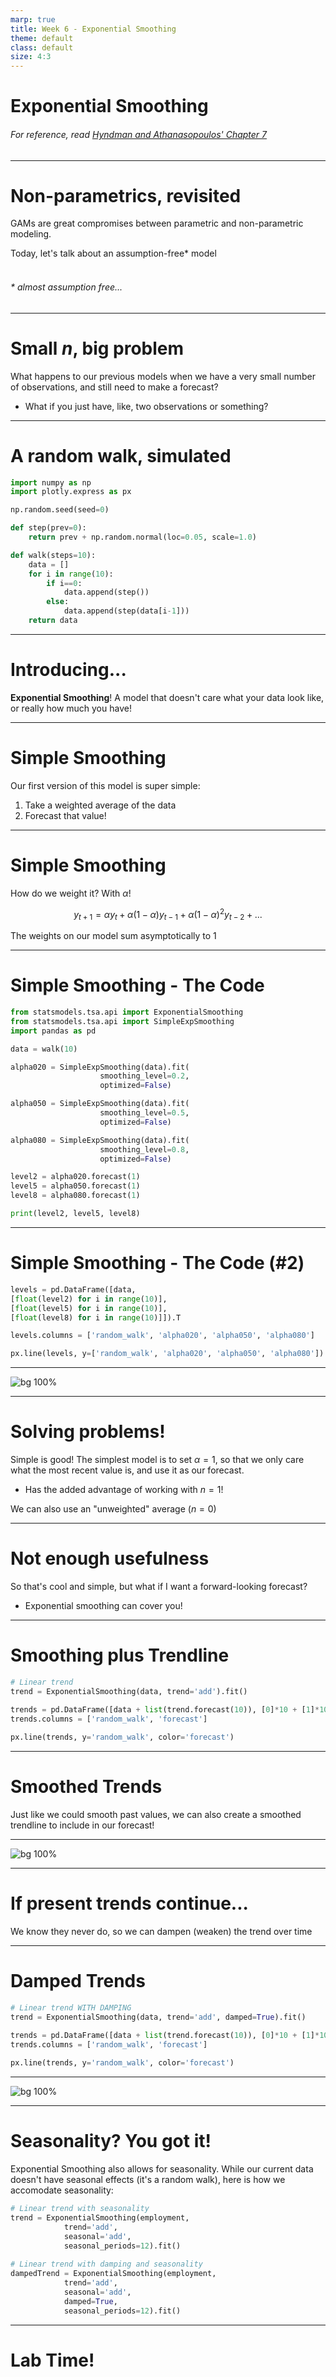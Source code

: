 ```yaml
---
marp: true
title: Week 6 - Exponential Smoothing
theme: default
class: default
size: 4:3
---
```


# Exponential Smoothing
###### For reference, read [Hyndman and Athanasopoulos' Chapter 7](https://otexts.com/fpp2/expsmooth.html)

---

# Non-parametrics, revisited

GAMs are great compromises between parametric and non-parametric modeling.

Today, let's talk about an assumption-free* model
<br><br>
###### \* almost assumption free...

---

# Small $n$, big problem

What happens to our previous models when we have a very small number of observations, and still need to make a forecast?

- What if you just have, like, two observations or something?

---

# A random walk, simulated

```python
import numpy as np
import plotly.express as px

np.random.seed(seed=0)

def step(prev=0):
    return prev + np.random.normal(loc=0.05, scale=1.0)

def walk(steps=10):
    data = []
    for i in range(10):
        if i==0:
            data.append(step())
        else:
            data.append(step(data[i-1]))
    return data
```
---

# Introducing...

**Exponential Smoothing**! A model that doesn't care what your data look like, or really how much you have!

---

# Simple Smoothing

Our first version of this model is super simple:
1) Take a weighted average of the data
2) Forecast that value!

---

# Simple Smoothing

How do we weight it? With $\alpha$!

$$ y_{t+1} = \alpha y_{t} + \alpha(1-\alpha) y_{t-1} + \alpha(1-\alpha)^2 y_{t-2} + ... $$

The weights on our model sum asymptotically to 1

---

# Simple Smoothing - The Code

```python
from statsmodels.tsa.api import ExponentialSmoothing
from statsmodels.tsa.api import SimpleExpSmoothing
import pandas as pd

data = walk(10)

alpha020 = SimpleExpSmoothing(data).fit(
                    smoothing_level=0.2,
                    optimized=False)

alpha050 = SimpleExpSmoothing(data).fit(
                    smoothing_level=0.5,
                    optimized=False)

alpha080 = SimpleExpSmoothing(data).fit(
                    smoothing_level=0.8,
                    optimized=False)

level2 = alpha020.forecast(1)
level5 = alpha050.forecast(1)
level8 = alpha080.forecast(1)

print(level2, level5, level8)
```

---

# Simple Smoothing - The Code (#2)

```python
levels = pd.DataFrame([data, 
[float(level2) for i in range(10)], 
[float(level5) for i in range(10)], 
[float(level8) for i in range(10)]]).T

levels.columns = ['random_walk', 'alpha020', 'alpha050', 'alpha080']

px.line(levels, y=['random_walk', 'alpha020', 'alpha050', 'alpha080'])
```


---

![bg 100%](exponentialSmoothing1.png)

---

# Solving problems!

Simple is good! The simplest model is to set $\alpha=1$, so that we only care what the most recent value is, and use it as our forecast.
- Has the added advantage of working with $n=1$!

We can also use an "unweighted" average ($n=0$)

---

# Not enough usefulness

So that's cool and simple, but what if I want a forward-looking forecast?

- Exponential smoothing can cover you!

---

# Smoothing plus Trendline

```python
# Linear trend
trend = ExponentialSmoothing(data, trend='add').fit()

trends = pd.DataFrame([data + list(trend.forecast(10)), [0]*10 + [1]*10]).T
trends.columns = ['random_walk', 'forecast']
                       
px.line(trends, y='random_walk', color='forecast')
```

---

# Smoothed Trends

Just like we could smooth past values, we can also create a smoothed trendline to include in our forecast!

---

![bg 100%](exponentialSmoothing2.png)

---

# If present trends continue...

We know they never do, so we can dampen (weaken) the trend over time

---

# Damped Trends

```python
# Linear trend WITH DAMPING
trend = ExponentialSmoothing(data, trend='add', damped=True).fit()

trends = pd.DataFrame([data + list(trend.forecast(10)), [0]*10 + [1]*10]).T
trends.columns = ['random_walk', 'forecast']
                       
px.line(trends, y='random_walk', color='forecast')
```

---


![bg 100%](exponentialSmoothing3.png)

---

# Seasonality? You got it!

Exponential Smoothing also allows for seasonality. While our current data doesn't have seasonal effects (it's a random walk), here is how we accomodate seasonality:

```python
# Linear trend with seasonality
trend = ExponentialSmoothing(employment, 
            trend='add', 
            seasonal='add', 
            seasonal_periods=12).fit()
            
# Linear trend with damping and seasonality
dampedTrend = ExponentialSmoothing(employment, 
            trend='add', 
            seasonal='add', 
            damped=True, 
            seasonal_periods=12).fit()
```

---

# Lab Time!